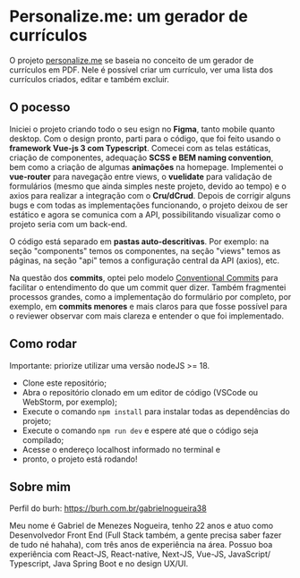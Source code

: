 # Personalize.me: um gerador de currículos

O projeto [personalize.me](https://personalizeme.vercel.app/) se baseia no conceito de um gerador de currículos em PDF. Nele é possível criar um currículo, ver uma lista dos currículos criados, editar e também excluir.

## O pocesso

Iniciei o projeto criando todo o seu esign no <b>Figma</b>, tanto mobile quanto desktop. Com o design pronto, parti para o código, que foi feito usando o <b>framework Vue-js 3 com Typescript</b>. Comecei com as telas estáticas, criação de componentes, adequação <b>SCSS e BEM naming convention</b>, bem como a criação de algumas <b>animações</b> na homepage. Implementei o <b>vue-router</b> para navegação entre views, o <b>vuelidate</b> para validação de formulários (mesmo que ainda simples neste projeto, devido ao tempo) e o axios para realizar a integração com o <b>Cru/dCrud</b>. Depois de corrigir alguns bugs e com todas as implementações funcionando, o projeto deixou de ser estático e agora se comunica com a API, possibilitando visualizar como o projeto seria com um back-end.

O código está separado em <b>pastas auto-descritivas</b>. Por exemplo: na seção "components" temos os componentes, na seção "views" temos as páginas, na seção "api" temos a configuração central da API (axios), etc.

Na questão dos <b>commits</b>, optei pelo modelo [Conventional Commits](https://www.conventionalcommits.org/en/v1.0.0/) para facilitar o entendimento do que um commit quer dizer. Também fragmentei processos grandes, como a implementação do formulário por completo, por exemplo, em <b>commits menores</b> e mais claros para que fosse possível para o reviewer observar com mais clareza e entender o que foi implementado.

## Como rodar

Importante: priorize utilizar uma versão nodeJS >= 18.

- Clone este repositório;
- Abra o repositório clonado em um editor de código (VSCode ou WebStorm, por exemplo);
- Execute o comando `npm install` para instalar todas as dependências do projeto;
- Execute o comando `npm run dev` e espere até que o código seja compilado;
- Acesse o endereço localhost informado no terminal e
- pronto, o projeto está rodando!

## Sobre mim

Perfil do burh: https://burh.com.br/gabrielnogueira38

Meu nome é Gabriel de Menezes Nogueira, tenho 22 anos e atuo como Desenvolvedor Front End (Full Stack também, a gente precisa saber fazer de tudo né hahaha), com três anos de experiência na área. Possuo boa experiência com React-JS, React-native, Next-JS, Vue-JS, JavaScript/ Typescript, Java Spring Boot e no design UX/UI.
